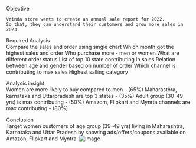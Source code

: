 Objective	
	
	Vrinda store wants to create an annual sale report for 2022.
	So that, they can understand their customers and grow more sales in 2023.
	
	
Required Analysis	
	Compare the sales and order using single chart
	Which month got the highest sales and order
	Who purchase more - men or women
	What are different order status
	List of top 10 state contributing in sales
	Relation between age and gender based on number of order
	Which channel is contributing to max sales
	Highest salling category
	
Analysis insight	
	Women are more likely to buy compared to men - (65%)
	Maharasthra, karnataka and Uttarpradesh are top 3 states - (35%)
	Adult group (30-49 yrs) is max contributing - (50%)
	Amazom, Flipkart and Mynrta channels are max contributing - (80%)
	
Conclusion	
	Target women customers of age group (39-49 yrs) living in Maharashtra, Karnataka and Uttar Pradesh by showing ads/offers/coupons available on Amazon, Flipkart and Myntra.
![image](https://github.com/Yun-Mi-Rin/Excel/assets/132386068/84fb95f8-48d4-4496-8d58-65fc61f251bc)
